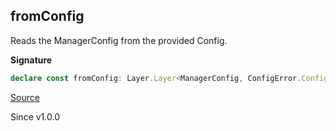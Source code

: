 ## fromConfig

Reads the ManagerConfig from the provided Config.

**Signature**

```ts
declare const fromConfig: Layer.Layer<ManagerConfig, ConfigError.ConfigError, never>
```

[Source](https://github.com/Effect-TS/effect/tree/main/packages/cluster/src/ManagerConfig.ts#L67)

Since v1.0.0